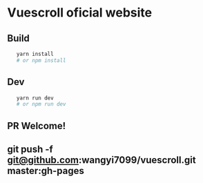 # Vuescroll oficial website

## Build
```bash
   yarn install
   # or npm install
```

## Dev

```bash
   yarn run dev
   # or npm run dev
```

## PR Welcome!

## git push -f git@github.com:wangyi7099/vuescroll.git master:gh-pages